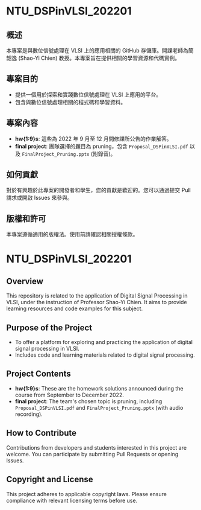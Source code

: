 # NTU_DSPinVLSI_202201

## 概述
本專案是與數位信號處理在 VLSI 上的應用相關的 GitHub 存儲庫。開課老師為簡韶逸 (Shao-Yi Chien) 教授。本專案旨在提供相關的學習資源和代碼實例。

## 專案目的
- 提供一個用於探索和實踐數位信號處理在 VLSI 上應用的平台。
- 包含與數位信號處理相關的程式碼和學習資料。

## 專案內容
- **hw{1:9}s**: 這些為 2022 年 9 月至 12 月間修課所公告的作業解答。
- **final project**: 團隊選擇的題目為 pruning，包含 `Proposal_DSPinVLSI.pdf` 以及 `FinalProject_Pruning.pptx` (附錄音)。

## 如何貢獻
對於有興趣於此專案的開發者和學生，您的貢獻是歡迎的。您可以通過提交 Pull 請求或開啟 Issues 來參與。

## 版權和許可
本專案遵循適用的版權法。使用前請確認相關授權條款。


# NTU_DSPinVLSI_202201

## Overview
This repository is related to the application of Digital Signal Processing in VLSI, under the instruction of Professor Shao-Yi Chien. It aims to provide learning resources and code examples for this subject.

## Purpose of the Project
- To offer a platform for exploring and practicing the application of digital signal processing in VLSI.
- Includes code and learning materials related to digital signal processing.

## Project Contents
- **hw{1:9}s**: These are the homework solutions announced during the course from September to December 2022.
- **final project**: The team's chosen topic is pruning, including `Proposal_DSPinVLSI.pdf` and `FinalProject_Pruning.pptx` (with audio recording).

## How to Contribute
Contributions from developers and students interested in this project are welcome. You can participate by submitting Pull Requests or opening Issues.

## Copyright and License
This project adheres to applicable copyright laws. Please ensure compliance with relevant licensing terms before use.

